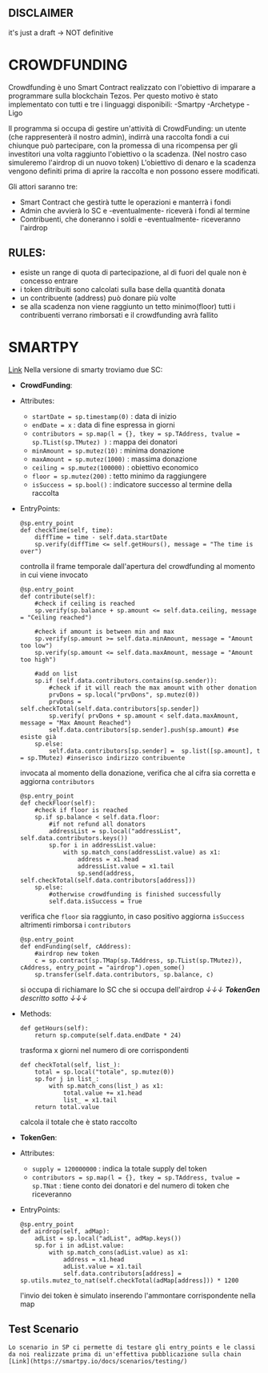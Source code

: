 ## DISCLAIMER
it's just a draft -> NOT definitive

# CROWDFUNDING
Crowdfunding è uno Smart Contract realizzato con l'obiettivo di imparare a programmare sulla blockchain Tezos.
Per questo motivo è stato implementato con tutti e tre i linguaggi disponibili:
-Smartpy
-Archetype
-Ligo

Il programma si occupa di gestire un'attività di CrowdFunding: un utente (che rappresenterà il nostro admin),
indirrà una raccolta fondi a cui chiunque può partecipare, con la promessa di una ricompensa per gli investitori una volta raggiunto l'obiettivo o la scadenza. (Nel nostro caso simuleremo l'airdrop di un nuovo token)
L'obiettivo di denaro e la scadenza vengono definiti prima di aprire la raccolta e non possono essere modificati.

Gli attori saranno tre:
* Smart Contract che gestirà tutte le operazioni e manterrà i fondi
* Admin che avvierà lo SC e -eventualmente- riceverà i fondi al termine
* Contribuenti, che doneranno i soldi e -eventualmente- riceveranno l'airdrop

## RULES:
* esiste un range di quota di partecipazione, al di fuori del quale non è concesso entrare
* i token ditribuiti sono calcolati sulla base della quantità donata
* un contribuente (address) può donare più volte
* se alla scadenza non viene raggiunto un tetto minimo(floor) tutti i contribuenti verrano rimborsati e il crowdfunding avrà fallito

# SMARTPY
[Link](https://smartpy.io/)
Nella versione di smarty troviamo due SC:
* **CrowdFunding**:
 * Attributes:
	* `startDate = sp.timestamp(0)` : data di inizio
	* `endDate = x` : data di fine espressa in giorni
	* `contributors = sp.map(l = {}, tkey = sp.TAddress, tvalue = sp.TList(sp.TMutez) )` : mappa dei donatori 
	* `minAmount = sp.mutez(10)` : minima donazione
	* `maxAmount = sp.mutez(1000)` : massima donazione
	* `ceiling = sp.mutez(100000)` : obiettivo economico
	* `floor = sp.mutez(200)` : tetto minimo da raggiungere
	* `isSuccess = sp.bool()` : indicatore successo al termine della raccolta 
	
 * EntryPoints:
	```
	@sp.entry_point
    def checkTime(self, time):
        diffTime = time - self.data.startDate
        sp.verify(diffTime <= self.getHours(), message = "The time is over")
	```
	controlla il frame temporale dall'apertura del crowdfunding al momento in cui viene invocato
	
	```
	@sp.entry_point
    def contribute(self):
        #check if ceiling is reached
        sp.verify(sp.balance + sp.amount <= self.data.ceiling, message = "Ceiling reached")  
 
        #check if amount is between min and max
        sp.verify(sp.amount >= self.data.minAmount, message = "Amount too low")
        sp.verify(sp.amount <= self.data.maxAmount, message = "Amount too high")
        
        #add on list
        sp.if (self.data.contributors.contains(sp.sender)): 
            #check if it will reach the max amount with other donation
            prvDons = sp.local("prvDons", sp.mutez(0))
            prvDons = self.checkTotal(self.data.contributors[sp.sender])
            sp.verify( prvDons + sp.amount < self.data.maxAmount, message = "Max Amount Reached") 
            self.data.contributors[sp.sender].push(sp.amount) #se esiste già
        sp.else:
            self.data.contributors[sp.sender] =  sp.list([sp.amount], t = sp.TMutez) #inserisco indirizzo contribuente
    ```
	invocata al momento della donazione, verifica che al cifra sia corretta e aggiorna `contributors`
	
	```
	@sp.entry_point
    def checkFloor(self):
        #check if floor is reached
        sp.if sp.balance < self.data.floor:
            #if not refund all donators
            addressList = sp.local("addressList", self.data.contributors.keys())
            sp.for i in addressList.value:
                with sp.match_cons(addressList.value) as x1:
                    address = x1.head
                    addressList.value = x1.tail
                    sp.send(address, self.checkTotal(self.data.contributors[address]))
        sp.else:
            #otherwise crowdfunding is finished successfully
            self.data.isSuccess = True
	```
	verifica che `floor` sia raggiunto, in caso positivo aggiorna `isSuccess` altrimenti rimborsa i `contributors`

	```
	@sp.entry_point
    def endFunding(self, cAddress):
        #airdrop new token
        c = sp.contract(sp.TMap(sp.TAddress, sp.TList(sp.TMutez)), cAddress, entry_point = "airdrop").open_some()
        sp.transfer(self.data.contributors, sp.balance, c)
	```
	si occupa di richiamare lo SC che si occupa dell'airdrop
	*↓↓↓ **TokenGen** descritto sotto ↓↓↓*

 * Methods:
	```
	def getHours(self):
        return sp.compute(self.data.endDate * 24)
	```
	trasforma x giorni nel numero di ore corrispondenti

	```
	def checkTotal(self, list_):
        total = sp.local("totale", sp.mutez(0))
        sp.for j in list_:
            with sp.match_cons(list_) as x1:
                total.value += x1.head
                list_ = x1.tail
        return total.value
	```
	calcola il totale che è stato raccolto

* **TokenGen**:
 * Attributes:
	* `supply = 120000000` : indica la totale supply del token
	* `contributors = sp.map(l = {}, tkey = sp.TAddress, tvalue = sp.TNat` : tiene conto dei donatori e del numero di token che riceveranno

 * EntryPoints:
	```
	@sp.entry_point
    def airdrop(self, adMap):
        adList = sp.local("adList", adMap.keys())
        sp.for i in adList.value:
            with sp.match_cons(adList.value) as x1:
                address = x1.head
                adList.value = x1.tail
                self.data.contributors[address] = sp.utils.mutez_to_nat(self.checkTotal(adMap[address])) * 1200
	```
	l'invio dei token è simulato inserendo l'ammontare corrispondente nella map


## Test Scenario
	Lo scenario in SP ci permette di testare gli entry_points e le classi da noi realizzate prima di un'effettiva pubblicazione sulla chain 
	[Link](https://smartpy.io/docs/scenarios/testing/)
